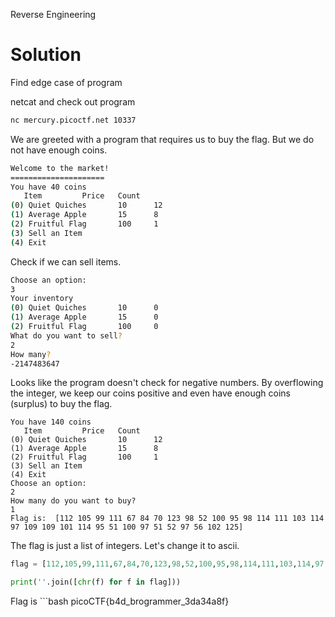 Reverse Engineering

# Solution

Find edge case of program

netcat and check out program
```bash
nc mercury.picoctf.net 10337
```

We are greeted with a program that requires us to buy the flag. But we do not have enough coins.

```bash
Welcome to the market!
=====================
You have 40 coins
   Item         Price   Count
(0) Quiet Quiches       10      12
(1) Average Apple       15      8
(2) Fruitful Flag       100     1
(3) Sell an Item
(4) Exit
```

Check if we can sell items.

```bash
Choose an option: 
3
Your inventory
(0) Quiet Quiches       10      0
(1) Average Apple       15      0
(2) Fruitful Flag       100     0
What do you want to sell? 
2
How many?
-2147483647
```

Looks like the program doesn't check for negative numbers. By overflowing the integer, we keep our coins positive and even have enough coins (surplus) to buy the flag.

```
You have 140 coins
   Item         Price   Count
(0) Quiet Quiches       10      12
(1) Average Apple       15      8
(2) Fruitful Flag       100     1
(3) Sell an Item
(4) Exit
Choose an option: 
2
How many do you want to buy?
1
Flag is:  [112 105 99 111 67 84 70 123 98 52 100 95 98 114 111 103 114 97 109 109 101 114 95 51 100 97 51 52 97 56 102 125]
```

The flag is just a list of integers. Let's change it to ascii.

```python
flag = [112,105,99,111,67,84,70,123,98,52,100,95,98,114,111,103,114,97,109,109,101,114,95,51,100,97,51,52,97,56,102,125]

print(''.join([chr(f) for f in flag]))
```

Flag is ```bash
picoCTF{b4d_brogrammer_3da34a8f}
```


